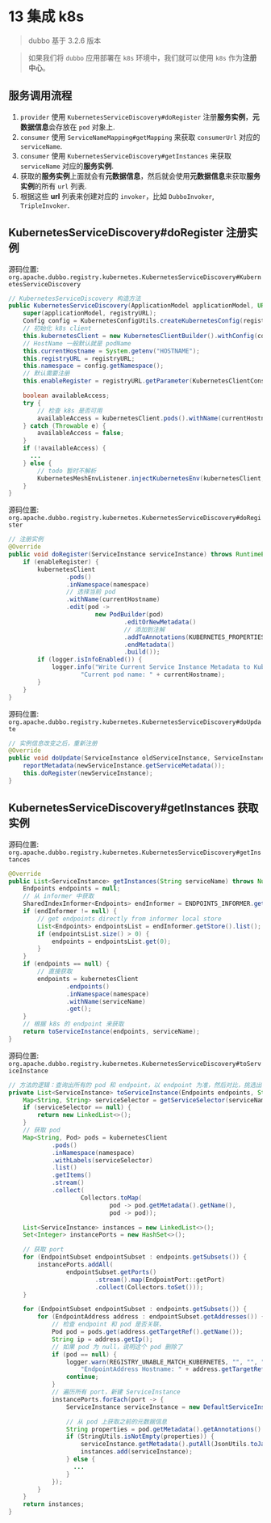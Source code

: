 # 13 集成 k8s


> dubbo 基于 3.2.6 版本

> 如果我们将 `dubbo` 应用部署在 `k8s` 环境中，我们就可以使用 `k8s` 作为**注册中心**。

##  服务调用流程

1. `provider` 使用 `KubernetesServiceDiscovery#doRegister` 注册**服务实例**，**元数据信息**会存放在 `pod` 对象上.
2. `consumer` 使用 `ServiceNameMapping#getMapping` 来获取 `consumerUrl` 对应的 `serviceName`.
3. `consumer` 使用 `KubernetesServiceDiscovery#getInstances` 来获取 `serviceName` 对应的**服务实例**.
4. 获取的**服务实例**上面就会有**元数据信息**，然后就会使用**元数据信息**来获取**服务实例**的所有 `url` 列表.
5. 根据这些 **url** 列表来创建对应的 `invoker`，比如 `DubboInvoker`, `TripleInvoker`.


## KubernetesServiceDiscovery#doRegister 注册实例

源码位置: `org.apache.dubbo.registry.kubernetes.KubernetesServiceDiscovery#KubernetesServiceDiscovery`

```java
// KubernetesServiceDiscovery 构造方法
public KubernetesServiceDiscovery(ApplicationModel applicationModel, URL registryURL) {
    super(applicationModel, registryURL);
    Config config = KubernetesConfigUtils.createKubernetesConfig(registryURL);
    // 初始化 k8s client
    this.kubernetesClient = new KubernetesClientBuilder().withConfig(config).build();
    // HostName 一般默认就是 podName
    this.currentHostname = System.getenv("HOSTNAME");
    this.registryURL = registryURL;
    this.namespace = config.getNamespace();
    // 默认需要注册
    this.enableRegister = registryURL.getParameter(KubernetesClientConst.ENABLE_REGISTER, true);

    boolean availableAccess;
    try {
        // 检查 k8s 是否可用
        availableAccess = kubernetesClient.pods().withName(currentHostname).get() != null;
    } catch (Throwable e) {
        availableAccess = false;
    }
    if (!availableAccess) {
      ...
    } else {
        // todo 暂时不解析
        KubernetesMeshEnvListener.injectKubernetesEnv(kubernetesClient, namespace);
    }
}
```

源码位置: `org.apache.dubbo.registry.kubernetes.KubernetesServiceDiscovery#doRegister`

```java
// 注册实例
@Override
public void doRegister(ServiceInstance serviceInstance) throws RuntimeException {
    if (enableRegister) {
        kubernetesClient
                .pods()
                .inNamespace(namespace)
                // 选择当前 pod
                .withName(currentHostname)
                .edit(pod ->
                        new PodBuilder(pod)
                                .editOrNewMetadata()
                                // 添加到注解
                                .addToAnnotations(KUBERNETES_PROPERTIES_KEY, JsonUtils.toJson(serviceInstance.getMetadata()))
                                .endMetadata()
                                .build());
        if (logger.isInfoEnabled()) {
            logger.info("Write Current Service Instance Metadata to Kubernetes pod. " +
                    "Current pod name: " + currentHostname);
        }
    }
}
```

源码位置: `org.apache.dubbo.registry.kubernetes.KubernetesServiceDiscovery#doUpdate`

```java
// 实例信息改变之后，重新注册
@Override
public void doUpdate(ServiceInstance oldServiceInstance, ServiceInstance newServiceInstance) throws RuntimeException {
    reportMetadata(newServiceInstance.getServiceMetadata());
    this.doRegister(newServiceInstance);
}
```


## KubernetesServiceDiscovery#getInstances 获取实例

源码位置: `org.apache.dubbo.registry.kubernetes.KubernetesServiceDiscovery#getInstances`

```java
@Override
public List<ServiceInstance> getInstances(String serviceName) throws NullPointerException {
    Endpoints endpoints = null;
    // 从 informer 中获取
    SharedIndexInformer<Endpoints> endInformer = ENDPOINTS_INFORMER.get(serviceName);
    if (endInformer != null) {
        // get endpoints directly from informer local store
        List<Endpoints> endpointsList = endInformer.getStore().list();
        if (endpointsList.size() > 0) {
            endpoints = endpointsList.get(0);
        }
    }
    if (endpoints == null) {
        // 直接获取
        endpoints = kubernetesClient
                .endpoints()
                .inNamespace(namespace)
                .withName(serviceName)
                .get();
    }
    // 根据 k8s 的 endpoint 来获取
    return toServiceInstance(endpoints, serviceName);
}
```

源码位置: `org.apache.dubbo.registry.kubernetes.KubernetesServiceDiscovery#toServiceInstance`

```java
// 方法的逻辑：查询出所有的 pod 和 endpoint，以 endpoint 为准，然后对比，挑选出可用的 pod，最终包装为 serviceInstance
private List<ServiceInstance> toServiceInstance(Endpoints endpoints, String serviceName) {
    Map<String, String> serviceSelector = getServiceSelector(serviceName);
    if (serviceSelector == null) {
        return new LinkedList<>();
    }
    // 获取 pod
    Map<String, Pod> pods = kubernetesClient
            .pods()
            .inNamespace(namespace)
            .withLabels(serviceSelector)
            .list()
            .getItems()
            .stream()
            .collect(
                    Collectors.toMap(
                            pod -> pod.getMetadata().getName(),
                            pod -> pod));

    List<ServiceInstance> instances = new LinkedList<>();
    Set<Integer> instancePorts = new HashSet<>();

    // 获取 port
    for (EndpointSubset endpointSubset : endpoints.getSubsets()) {
        instancePorts.addAll(
                endpointSubset.getPorts()
                        .stream().map(EndpointPort::getPort)
                        .collect(Collectors.toSet()));
    }

    for (EndpointSubset endpointSubset : endpoints.getSubsets()) {
        for (EndpointAddress address : endpointSubset.getAddresses()) {
            // 检查 endpoint 和 pod 是否关联，
            Pod pod = pods.get(address.getTargetRef().getName());
            String ip = address.getIp();
            // 如果 pod 为 null，说明这个 pod 删除了
            if (pod == null) {
                logger.warn(REGISTRY_UNABLE_MATCH_KUBERNETES, "", "", "Unable to match Kubernetes Endpoint address with Pod. " +
                    "EndpointAddress Hostname: " + address.getTargetRef().getName());
                continue;
            }
            // 遍历所有 port，新建 ServiceInstance
            instancePorts.forEach(port -> {
                ServiceInstance serviceInstance = new DefaultServiceInstance(serviceName, ip, port, ScopeModelUtil.getApplicationModel(getUrl().getScopeModel()));

                // 从 pod 上获取之前的元数据信息
                String properties = pod.getMetadata().getAnnotations().get(KUBERNETES_PROPERTIES_KEY);
                if (StringUtils.isNotEmpty(properties)) {
                    serviceInstance.getMetadata().putAll(JsonUtils.toJavaObject(properties, Map.class));
                    instances.add(serviceInstance);
                } else {
                  ...
                }
            });
        }
    }
    return instances;
}
```


